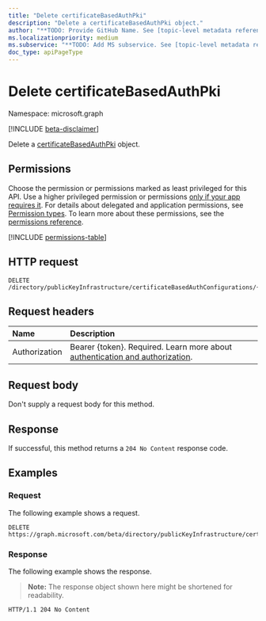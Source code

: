 ```yaml
---
title: "Delete certificateBasedAuthPki"
description: "Delete a certificateBasedAuthPki object."
author: "**TODO: Provide GitHub Name. See [topic-level metadata reference](https://aka.ms/msgo?pagePath=Document-APIs/Guidelines/Metadata)**"
ms.localizationpriority: medium
ms.subservice: "**TODO: Add MS subservice. See [topic-level metadata reference](https://aka.ms/msgo?pagePath=Document-APIs/Guidelines/Metadata)**"
doc_type: apiPageType
---
```


# Delete certificateBasedAuthPki

Namespace: microsoft.graph

[!INCLUDE [beta-disclaimer](../../includes/beta-disclaimer.md)]

Delete a [certificateBasedAuthPki](../resources/certificatebasedauthpki.md) object.

## Permissions

Choose the permission or permissions marked as least privileged for this API. Use a higher privileged permission or permissions [only if your app requires it](/graph/permissions-overview#best-practices-for-using-microsoft-graph-permissions). For details about delegated and application permissions, see [Permission types](/graph/permissions-overview#permission-types). To learn more about these permissions, see the [permissions reference](/graph/permissions-reference).

<!-- {
  "blockType": "permissions",
  "name": "publickeyinfrastructureroot-delete-certificatebasedauthconfigurations-permissions"
}
-->
[!INCLUDE [permissions-table](../includes/permissions/publickeyinfrastructureroot-delete-certificatebasedauthconfigurations-permissions.md)]

## HTTP request

<!-- {
  "blockType": "ignored"
}
-->
``` http
DELETE /directory/publicKeyInfrastructure/certificateBasedAuthConfigurations/{certificateBasedAuthPkiId}/$ref
```

## Request headers

|Name|Description|
|:---|:---|
|Authorization|Bearer {token}. Required. Learn more about [authentication and authorization](/graph/auth/auth-concepts).|

## Request body

Don't supply a request body for this method.

## Response

If successful, this method returns a `204 No Content` response code.

## Examples

### Request

The following example shows a request.
<!-- {
  "blockType": "request",
  "name": "delete_certificatebasedauthpki"
}
-->
``` http
DELETE https://graph.microsoft.com/beta/directory/publicKeyInfrastructure/certificateBasedAuthConfigurations/{certificateBasedAuthPkiId}
```


### Response

The following example shows the response.
>**Note:** The response object shown here might be shortened for readability.
<!-- {
  "blockType": "response",
  "truncated": true
}
-->
``` http
HTTP/1.1 204 No Content
```


